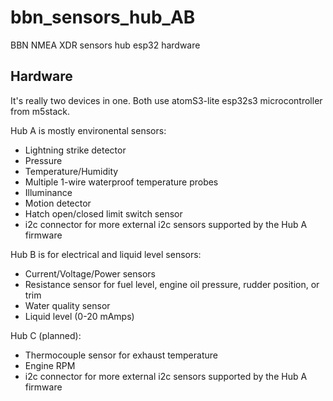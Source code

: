 # bbn_sensors_hub_AB
BBN NMEA XDR sensors hub esp32 hardware 

## Hardware

It's really two devices in one. Both use atomS3-lite esp32s3 microcontroller from m5stack.

Hub A is mostly environental sensors:

- Lightning strike detector
- Pressure
- Temperature/Humidity
- Multiple 1-wire waterproof temperature probes
- Illuminance
- Motion detector
- Hatch open/closed limit switch sensor
- i2c connector for more external i2c sensors supported by the Hub A firmware

Hub B is for electrical and liquid level sensors:

- Current/Voltage/Power sensors
- Resistance sensor for fuel level, engine oil pressure, rudder position, or trim
- Water quality sensor
- Liquid level (0-20 mAmps)

Hub C (planned):

- Thermocouple sensor for exhaust temperature
- Engine RPM
- i2c connector for more external i2c sensors supported by the Hub A firmware

